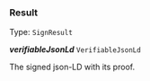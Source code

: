 

### Result

Type: `SignResult`



  
<article>

***verifiableJsonLd*** `VerifiableJsonLd` 

The signed json-LD with its proof.

</article>

